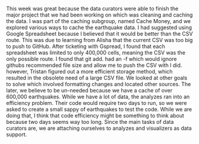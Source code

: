 This week was great because the data curators were able to finish the major project that we had been working on which was cleaning and caching the data.
I was part of the caching subgroup, named Cache Money, and we explored various ways to cache the earthquake data. I had suggested using Google Spreadsheet because I believed that it would be better than the CSV route. This was due to learning from Alisha that the current CSV was too big to push to GitHub. After ticketing with Gspread, I found that each spreadsheet was limited to only 400,000 cells, meaning the CSV was the only possible route. I found that git add. had an -f which would ignore githubs recommended file size and allow me to push the CSV with I did. however, Tristan figured out a more efficient storage method, which resulted in the obsolete need of a large CSV file.
We looked at other goals to solve which involved formatting changes and located other sources. The later, we believe to be un-needed because we have a cache of over 600,000 earthquakes.
While we have a lot of data, the analyzes ran into an efficiency problem. Their code would require two days to run, so we were asked to create a small sappy of earthquakes to test the code. While we are doing that, I think that code efficiency might be something to think about because two days seems way too long.
Since the main tasks of data curators are, we are attaching ourselves to analyzes and visualizers as data support.
